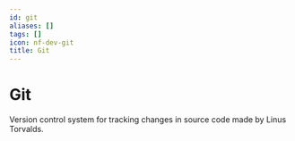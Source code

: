```yaml
---
id: git
aliases: []
tags: []
icon: nf-dev-git
title: Git
---
```


# Git

Version control system for tracking changes in source code made by Linus Torvalds.
